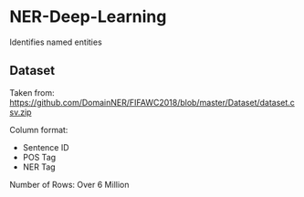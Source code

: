 # NER-Deep-Learning
Identifies named entities

## Dataset
Taken from: https://github.com/DomainNER/FIFAWC2018/blob/master/Dataset/dataset.csv.zip

Column format:
- Sentence ID
- POS Tag
- NER Tag

Number of Rows: Over 6 Million
